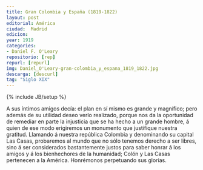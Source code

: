 ```yaml
---
title: Gran Colombia y España (1819-1822)
layout: post
editorial: América
ciudad:  Madrid
edicion: 
year: 1919
categories: 
- Daniel F. O'Leary
repositorio: [rep]
repurl: [repurl]
img: Daniel_O'Leary-gran-colombia_y_espana_1819_1822.jpg
descarga: [descurl] 
tag: "Siglo XIX"
---
```

{% include JB/setup %}

A sus íntimos amigos decía: el plan en sí mismo es grande y magnífico; pero además de su utilidad deseo verlo realizado, porque nos da la oportunidad de remediar en parte la injusticia que se ha hecho a un grande hombre, á quien de ese modo erigiremos un monumento que justifique nuestra gratitud. Llamando á nuestra república Colombia y denominando su capital Las Casas, probaremos al mundo que no sólo tenemos derecho a ser libres, sino á ser considerados bastantemente justos para saber honrar á los amigos y á los bienhechores de la humanidad; Colón y Las Casas pertenecen a la América. Honrémonos perpetuando sus glorias.